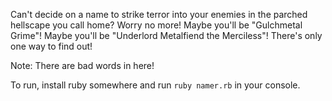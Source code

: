 Can't decide on a name to strike terror into your enemies in the parched hellscape you call home? Worry no more!
Maybe you'll be "Gulchmetal Grime"! Maybe you'll be "Underlord Metalfiend the Merciless"! There's only one way to find out!

Note: There are bad words in here!

To run, install ruby somewhere and run `ruby namer.rb` in your console.
